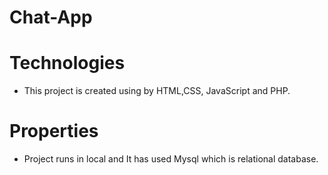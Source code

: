 # Chat-App

# Technologies
- This project is created using by HTML,CSS, JavaScript and PHP.

# Properties
- Project runs in local and It has used Mysql which is relational database.

